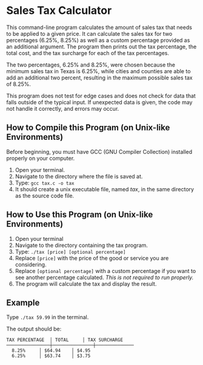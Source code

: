 # Sales Tax Calculator
This command-line program calculates the amount of sales tax that needs to be applied to a given price. It can calculate the sales tax for two percentages (6.25%, 8.25%) as well as a custom percentage provided as an additional argument. The program then prints out the tax percentage, the total cost, and the tax surcharge for each of the tax percentages.

The two percentages, 6.25% and 8.25%, were chosen because the minimum sales tax in Texas is 6.25%, while cities and counties are able to add an additional two percent, resulting in the maximum possible sales tax of 8.25%.
 
This program does not test for edge cases and does not check for data that falls outside of the typical input. If unexpected data is given, the code may not handle it correctly, and errors may occur.

## How to Compile this Program (on Unix-like Environments)
Before beginning, you must have GCC (GNU Compiler Collection) installed properly on your computer.
1. Open your terminal.
2. Navigate to the directory where the file is saved at.
3. Type: `gcc tax.c -o tax`
4. It should create a unix executable file, named *tax*, in the same directory as the source code file.

## How to Use this Program (on Unix-like Environments)
1. Open your terminal
2. Navigate to the directory containing the tax program.
3. Type: `./tax [price] [optional percentage]`
4. Replace `[price]` with the price of the good or service you are considering.
5. Replace `[optional percentage]` with a custom percentage if you want to see another percentage calculated. *This is not required to run properly.*
6. The program will calculate the tax and display the result.

## Example
Type `./tax 59.99` in the terminal.

The output should be:
```
TAX PERCENTAGE	│ TOTAL 	│ TAX SURCHARGE
────────────────┼───────────────┼──────────────
  8.25%		│ $64.94 	│ $4.95
  6.25%		│ $63.74 	│ $3.75
```
